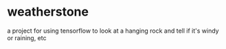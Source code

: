 # weatherstone
a project for using tensorflow to look at a hanging rock and tell if it's windy or raining, etc

